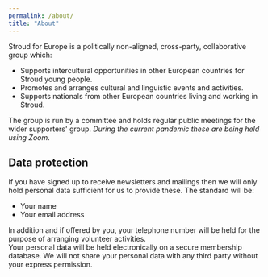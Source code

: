 ```yaml
---
permalink: /about/
title: "About"
---
```


Stroud for Europe is a politically non-aligned, cross-party, collaborative group which:
- Supports intercultural opportunities in other European countries for Stroud young people.
- Promotes and arranges cultural and linguistic events and activities.
- Supports nationals from other European countries living and working in Stroud.

The group is run by a committee and holds regular public meetings for the wider supporters' group. *During the current pandemic these are being held using Zoom*.   

## Data protection
If you have signed up to receive newsletters and mailings then we will only hold personal data sufficient for us to provide these. The standard will be:
- Your name
- Your email address

In addition and if offered by you, your telephone number will be held for the purpose of arranging volunteer activities.  
Your personal data will be held electronically on a secure membership database.
We will not share your personal data with any third party without your express permission.
